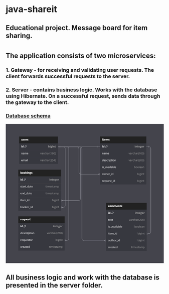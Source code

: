 # java-shareit
## **Educational project. Message board for item sharing.**
#
## **The application consists of two microservices:**
###  1. Gateway - for receiving and validating user requests. The client forwards successful requests to the server.
###  2. Server - contains business logic. Works with the database using Hibernate. On a successful request, sends data through the gateway to the client. 

### [**Database schema**](https://dbdiagram.io/d/64d10c9502bd1c4a5e5fae17)
![Database Image](DBschema.png)

## All business logic and work with the database is presented in the server folder.

